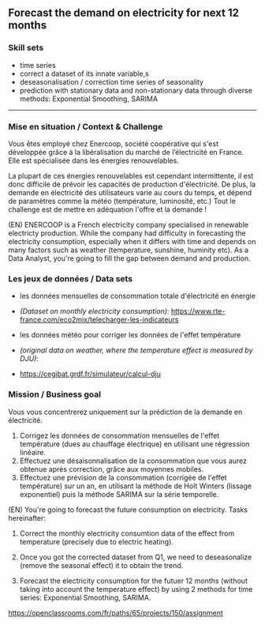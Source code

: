 ## Forecast the demand on electricity for next 12 months

### Skill sets
- time series
- correct a dataset of its innate variable,s 
- deseasonalisation / correction time series of seasonality 
- prediction with stationary data and non-stationary data through diverse methods: Exponential Smoothing, SARIMA 

------


### Mise en situation / Context & Challenge

Vous êtes employé chez Enercoop, société coopérative qui s'est développée grâce à la libéralisation du marché de l’électricité en France. Elle est spécialisée dans les énergies renouvelables.

La plupart de ces énergies renouvelables est cependant intermittente, il est donc difficile de prévoir les capacités de production d'électricité. De plus, la demande en électricité des utilisateurs varie au cours du temps, et dépend de paramètres comme la météo (température, luminosité, etc.) Tout le challenge est de mettre en adéquation l'offre et la demande !

(EN) 
ENERCOOP is a French electricity company specialised in renewable electricty production. While the company had difficulty in forecasting the electricity consumption, especially when it differs with time and depends on many factors such as weather (temperature, sunshine, huminity etc). As a Data Analyst, you're going to fill the gap between demand and production.

### Les jeux de données / Data sets

- les données mensuelles de consommation totale d'électricité en énergie 
- *(Dataset on monthly electricity consumption)*: 
https://www.rte-france.com/eco2mix/telecharger-les-indicateurs

- les données météo pour corriger les données de l'effet température 
- *(original data on weather, where the temperature effect is measured by DJU)*: 
- https://cegibat.grdf.fr/simulateur/calcul-dju

### Mission / Business goal

Vous vous concentrerez uniquement sur la prédiction de la demande en électricité.
1. Corrigez les données de consommation mensuelles de l'effet température (dues au chauffage électrique) en utilisant une régression linéaire.
2. Effectuez une désaisonnalisation de la consommation que vous aurez obtenue après correction, grâce aux moyennes mobiles. 
3. Effectuez une prévision de la consommation (corrigée de l'effet température) sur un an, en utilisant la méthode de Holt Winters (lissage exponentiel) puis la méthode SARIMA sur la série temporelle.

(EN)
You're going to forecast the future consumption on electricity. Tasks hereinafter: 

1. Correct the monthly electricity consumtion data of the effect from temperature (precisely due to electric heating). 

2. Once you got the corrected dataset from Q1, we need to deseasonalize (remove the seasonal effect) it to obtain the trend.  
3. Forecast the electricity consumption for the futuer 12 months (without taking into account the temperature effect) by using 2 methods for time series: Exponential Smoothing, SARIMA. 

https://openclassrooms.com/fr/paths/65/projects/150/assignment
